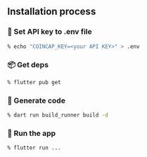 ## Installation process

### 🔑 Set API key to .env file 
```bash
% echo "COINCAP_KEY=<your API KEY>" > .env
```

### 📦 Get deps 
```bash
% flutter pub get
```

### 🤖 Generate code 
```bash
% dart run build_runner build -d
```

### 🚀 Run the app 
```bash
% flutter run ...
```

